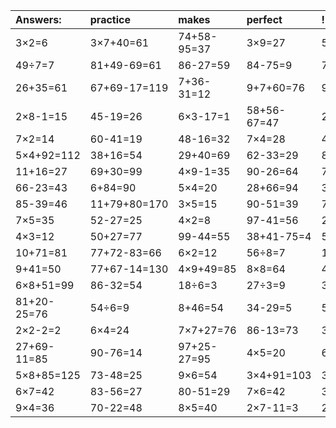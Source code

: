 | Answers: | practice | makes | perfect | ! |
| :--- | :--- | :--- | :--- | :--- |
| 3×2=6 | 3×7+40=61 | 74+58-95=37 | 3×9=27 | 5×3-4=11 | 
| 49÷7=7 | 81+49-69=61 | 86-27=59 | 84-75=9 | 77-29=48 | 
| 26+35=61 | 67+69-17=119 | 7+36-31=12 | 9+7+60=76 | 9×7=63 | 
| 2×8-1=15 | 45-19=26 | 6×3-17=1 | 58+56-67=47 | 2×6+52=64 | 
| 7×2=14 | 60-41=19 | 48-16=32 | 7×4=28 | 48+32=80 | 
| 5×4+92=112 | 38+16=54 | 29+40=69 | 62-33=29 | 8×7=56 | 
| 11+16=27 | 69+30=99 | 4×9-1=35 | 90-26=64 | 7×8=56 | 
| 66-23=43 | 6+84=90 | 5×4=20 | 28+66=94 | 30-29=1 | 
| 85-39=46 | 11+79+80=170 | 3×5=15 | 90-51=39 | 71+69+77=217 | 
| 7×5=35 | 52-27=25 | 4×2=8 | 97-41=56 | 2×3+50=56 | 
| 4×3=12 | 50+27=77 | 99-44=55 | 38+41-75=4 | 59+32=91 | 
| 10+71=81 | 77+72-83=66 | 6×2=12 | 56÷8=7 | 11+79=90 | 
| 9+41=50 | 77+67-14=130 | 4×9+49=85 | 8×8=64 | 42-24=18 | 
| 6×8+51=99 | 86-32=54 | 18÷6=3 | 27÷3=9 | 3×3+16=25 | 
| 81+20-25=76 | 54÷6=9 | 8+46=54 | 34-29=5 | 52+45=97 | 
| 2×2-2=2 | 6×4=24 | 7×7+27=76 | 86-13=73 | 38+24+61=123 | 
| 27+69-11=85 | 90-76=14 | 97+25-27=95 | 4×5=20 | 62+19-78=3 | 
| 5×8+85=125 | 73-48=25 | 9×6=54 | 3×4+91=103 | 3×6=18 | 
| 6×7=42 | 83-56=27 | 80-51=29 | 7×6=42 | 36÷6=6 | 
| 9×4=36 | 70-22=48 | 8×5=40 | 2×7-11=3 | 2×1=2 | 
